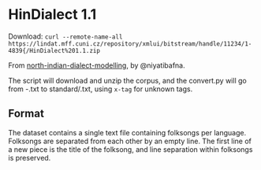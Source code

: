# HinDialect 1.1

Download: `curl --remote-name-all https://lindat.mff.cuni.cz/repository/xmlui/bitstream/handle/11234/1-4839{/HinDialect%201.1.zip`

From [north-indian-dialect-modelling](https://github.com/niyatibafna/north-indian-dialect-modelling), by @niyatibafna.


The script will download and unzip the corpus, and the convert.py will go from <langname>-<tag>.txt to standard/<bcp47tag>.txt, using `x-tag` for unknown tags.

## Format

The dataset contains a single text file containing folksongs per language. Folksongs are separated from each other by an empty line. The first line of a new piece is the title of the folksong, and line separation within folksongs is preserved.
